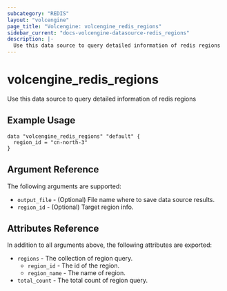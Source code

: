 ```yaml
---
subcategory: "REDIS"
layout: "volcengine"
page_title: "Volcengine: volcengine_redis_regions"
sidebar_current: "docs-volcengine-datasource-redis_regions"
description: |-
  Use this data source to query detailed information of redis regions
---
```

# volcengine_redis_regions
Use this data source to query detailed information of redis regions
## Example Usage
```hcl
data "volcengine_redis_regions" "default" {
  region_id = "cn-north-3"
}
```
## Argument Reference
The following arguments are supported:
* `output_file` - (Optional) File name where to save data source results.
* `region_id` - (Optional) Target region info.

## Attributes Reference
In addition to all arguments above, the following attributes are exported:
* `regions` - The collection of region query.
    * `region_id` - The id of the region.
    * `region_name` - The name of region.
* `total_count` - The total count of region query.


